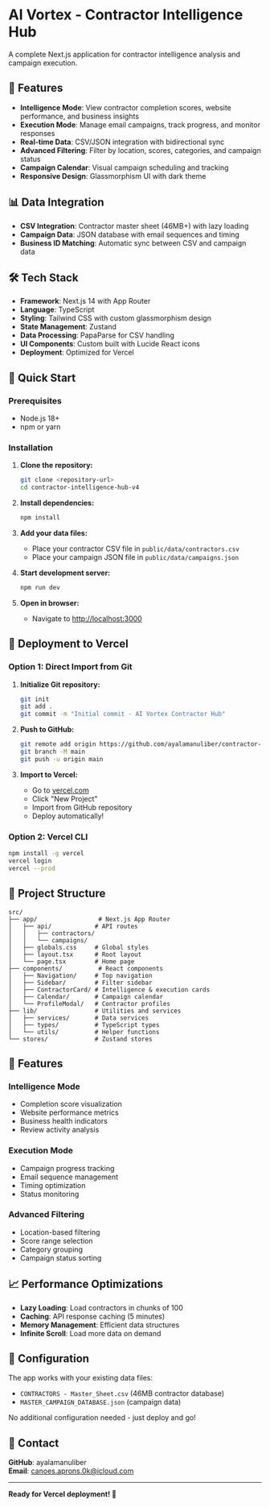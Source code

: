 # AI Vortex - Contractor Intelligence Hub

A complete Next.js application for contractor intelligence analysis and campaign execution.

## 🚀 Features

- **Intelligence Mode**: View contractor completion scores, website performance, and business insights
- **Execution Mode**: Manage email campaigns, track progress, and monitor responses
- **Real-time Data**: CSV/JSON integration with bidirectional sync
- **Advanced Filtering**: Filter by location, scores, categories, and campaign status
- **Campaign Calendar**: Visual campaign scheduling and tracking
- **Responsive Design**: Glassmorphism UI with dark theme

## 📊 Data Integration

- **CSV Integration**: Contractor master sheet (46MB+) with lazy loading
- **Campaign Data**: JSON database with email sequences and timing
- **Business ID Matching**: Automatic sync between CSV and campaign data

## 🛠 Tech Stack

- **Framework**: Next.js 14 with App Router
- **Language**: TypeScript
- **Styling**: Tailwind CSS with custom glassmorphism design
- **State Management**: Zustand
- **Data Processing**: PapaParse for CSV handling
- **UI Components**: Custom built with Lucide React icons
- **Deployment**: Optimized for Vercel

## 🚀 Quick Start

### Prerequisites

- Node.js 18+ 
- npm or yarn

### Installation

1. **Clone the repository:**
   ```bash
   git clone <repository-url>
   cd contractor-intelligence-hub-v4
   ```

2. **Install dependencies:**
   ```bash
   npm install
   ```

3. **Add your data files:**
   - Place your contractor CSV file in `public/data/contractors.csv`
   - Place your campaign JSON file in `public/data/campaigns.json`

4. **Start development server:**
   ```bash
   npm run dev
   ```

5. **Open in browser:**
   - Navigate to [http://localhost:3000](http://localhost:3000)

## 🚀 Deployment to Vercel

### Option 1: Direct Import from Git

1. **Initialize Git repository:**
   ```bash
   git init
   git add .
   git commit -m "Initial commit - AI Vortex Contractor Hub"
   ```

2. **Push to GitHub:**
   ```bash
   git remote add origin https://github.com/ayalamanuliber/contractor-intelligence-hub.git
   git branch -M main
   git push -u origin main
   ```

3. **Import to Vercel:**
   - Go to [vercel.com](https://vercel.com)
   - Click "New Project"
   - Import from GitHub repository
   - Deploy automatically!

### Option 2: Vercel CLI

```bash
npm install -g vercel
vercel login
vercel --prod
```

## 📁 Project Structure

```
src/
├── app/                 # Next.js App Router
│   ├── api/            # API routes
│   │   ├── contractors/
│   │   └── campaigns/
│   ├── globals.css     # Global styles
│   ├── layout.tsx      # Root layout
│   └── page.tsx        # Home page
├── components/          # React components
│   ├── Navigation/     # Top navigation
│   ├── Sidebar/        # Filter sidebar
│   ├── ContractorCard/ # Intelligence & execution cards
│   ├── Calendar/       # Campaign calendar
│   └── ProfileModal/   # Contractor profiles
├── lib/                # Utilities and services
│   ├── services/       # Data services
│   ├── types/          # TypeScript types
│   └── utils/          # Helper functions
└── stores/             # Zustand stores
```

## 🎨 Features

### Intelligence Mode
- Completion score visualization
- Website performance metrics
- Business health indicators
- Review activity analysis

### Execution Mode
- Campaign progress tracking
- Email sequence management
- Timing optimization
- Status monitoring

### Advanced Filtering
- Location-based filtering
- Score range selection
- Category grouping
- Campaign status sorting

## 📈 Performance Optimizations

- **Lazy Loading**: Load contractors in chunks of 100
- **Caching**: API response caching (5 minutes)
- **Memory Management**: Efficient data structures
- **Infinite Scroll**: Load more data on demand

## 🔧 Configuration

The app works with your existing data files:
- `CONTRACTORS - Master_Sheet.csv` (46MB contractor database)
- `MASTER_CAMPAIGN_DATABASE.json` (campaign data)

No additional configuration needed - just deploy and go!

## 📧 Contact

**GitHub**: ayalamanuliber  
**Email**: canoes.aprons.0k@icloud.com

---

**Ready for Vercel deployment! 🚀**